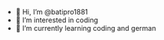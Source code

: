 - 👋 Hi, I’m @batipro1881
- 👀 I’m interested in coding
- 🌱 I’m currently learning coding and german

<!---
batipro1881/batipro1881 is a ✨ special ✨ repository because its `README.md` (this file) appears on your GitHub profile.
You can click the Preview link to take a look at your changes.
--->
